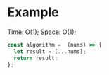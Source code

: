# Example

Time: O(1);
Space: O(1);

```js
const algorithm =  (nums) => {
  let result = [...nums];
  return result;
};
```
